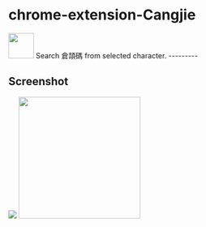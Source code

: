 # chrome-extension-Cangjie

<image height="50" src="https://github.com/darylsze/chrome-extension-Cangjie/blob/development/publish/logo.png" />
Search 倉頡碼 from selected character.
---------

## Screenshot
<image src="https://github.com/darylsze/chrome-extension-Cangjie/blob/development/publish/screenshot.png" />

<image height="240" src="https://github.com/darylsze/chrome-extension-Cangjie/blob/development/publish/alert-result-large.png" />
